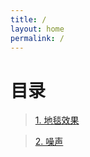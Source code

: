 ```yaml
---
title: /
layout: home
permalink: /
---
```


# 目录
> [1. 地毯效果](./_posts/2022-2-28-RoomScene1-Fabric.md)  

> [2. 噪声](./_posts/2020-7-30-Noise.md)


